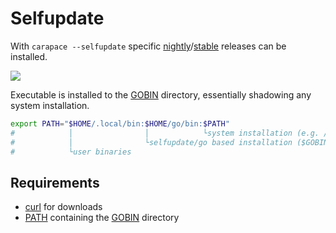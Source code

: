 # Selfupdate

With `carapace --selfupdate` specific [nightly]/[stable] releases can be installed.

![](./selfupdate.cast)

Executable is installed to the [GOBIN] directory, essentially shadowing any system installation.


```sh
export PATH="$HOME/.local/bin:$HOME/go/bin:$PATH"
#            │                │            └system installation (e.g. /usr/bin/carapace)
#            │                └selfupdate/go based installation ($GOBIN)
#            └user binaries
```

## Requirements

- [curl] for downloads
- [PATH] containing the [GOBIN] directory

[nightly]:https://github.com/carapace-sh/nightly/releases
[stable]:https://github.com/carapace-sh/carapace-bin/releases

[curl]:https://curl.se
[GOBIN]:https://pkg.go.dev/cmd/go#hdr-Compile_and_install_packages_and_dependencies
[PATH]:https://en.wikipedia.org/wiki/PATH_(variable)
